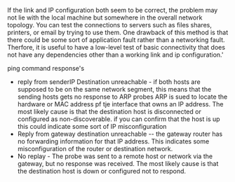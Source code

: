If the link and IP configuration both seem to be correct, the problem may not lie with the local machine but somewhere in the overall network topology. You can test the connections to servers such as files shares, printers, or email by trying to use them. One drawback of this method is that there could be some sort of application fault rather than a networking fault. Therfore, it is useful to have a low-level test of basic connectivity that does not have any dependencies other than a working link and ip configuration.'

ping command response's 
* reply from senderIP Destination unreachable - if both hosts are supposed to be on the same network segment, this means that the sending hosts gets no response to ARP probes ARP is sued to locate the hardware or MAC address pf tje interface that owns an IP address. The most likely cause is that the destination host is disconnected or configured as non-discoverable. if you can confirm that the host is up this could indicate some sort of IP misconfiguration 
* Reply from gateway destination unreachable -- the gateway router has no forwarding information for that IP address. This indicates some misconfiguration of the router or destination network.
* No replay - The probe was sent to a remote host or network via the gateway, but no response was received. The most likely cause is that the destination host is down or configured not to respond.